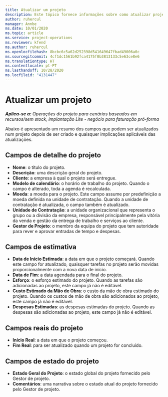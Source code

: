 ```yaml
---
title: Atualizar um projeto
description: Este tópico fornece informações sobre como atualizar projetos no Project Operations.
author: ruhercul
manager: Annbe
ms.date: 10/01/2020
ms.topic: article
ms.service: project-operations
ms.reviewer: kfend
ms.author: ruhercul
ms.openlocfilehash: 8bcbc6c5a62d252398d541649647fbad49006a0c
ms.sourcegitcommit: 4cf1dc1561b92fca4175f0b3813133c5e63ce8e6
ms.translationtype: HT
ms.contentlocale: pt-PT
ms.lasthandoff: 10/28/2020
ms.locfileid: "4131447"
---
```

# <a name="update-a-project"></a>Atualizar um projeto

_**Aplica-se a:** Operações do projeto para cenários baseados em recursos/sem stock, implantação Lite - negócio para faturação pró-forma_

Abaixo é apresentado um resumo dos campos que podem ser atualizados num projeto depois de ser criado e quaisquer implicações aplicáveis das atualizações.

## <a name="project-detail-fields"></a>Campos de detalhe do projeto

- **Nome**: o título do projeto.
- **Descrição**: uma descrição geral do projeto.
- **Cliente**: a empresa à qual o projeto será entregue.
- **Modelo de calendário**: o horário de trabalho do projeto. Quando o campo é alterado, toda a agenda é recalculada.
- **Moeda**: a moeda para o projeto. Este campo assume por predefinição a moeda definida na unidade de contratação. Quando a unidade de contratação é atualizada, o campo também é atualizado.
- **Unidade de Contratação**: a unidade organizacional que representa o grupo ou a divisão da empresa, responsável principalmente pela vitória da venda e gestão da entrega de trabalho e serviços ao cliente. 
- **Gestor de Projeto**: o membro da equipa do projeto que tem autoridade para rever e aprovar entradas de tempo e despesas.

## <a name="estimate-fields"></a>Campos de estimativa

- **Data de Início Estimada**: a data em que o projeto começará. Quando este campo for atualizado, quaisquer tarefas no projeto serão movidas proporcionalmente com a nova data de início.
- **Data de Fim**: a data agendada para o final do projeto.
- **Esforço**: o esforço estimado do projeto. Quando as tarefas são adicionadas ao projeto, este campo já não é editável.
- **Custo Estimado da Mão de Obra**: o custo da mão de obra estimado do projeto. Quando os custos de mão de obra são adicionados ao projeto, este campo já não é editável.
- **Despesas Estimadas**: as despesas estimadas do projeto. Quando as despesas são adicionadas ao projeto, este campo já não é editável.

## <a name="project-actual-fields"></a>Campos reais do projeto
- **Início Real**: a data em que o projeto começou.
- **Fim Real**: para ser atualizado quando um projeto for concluído.

## <a name="project-status-fields"></a>Campos de estado do projeto

- **Estado Geral do Projeto**: o estado global do projeto fornecido pelo Gestor de projeto.
- **Comentários**: uma narrativa sobre o estado atual do projeto fornecido pelo Gestor de projeto.

